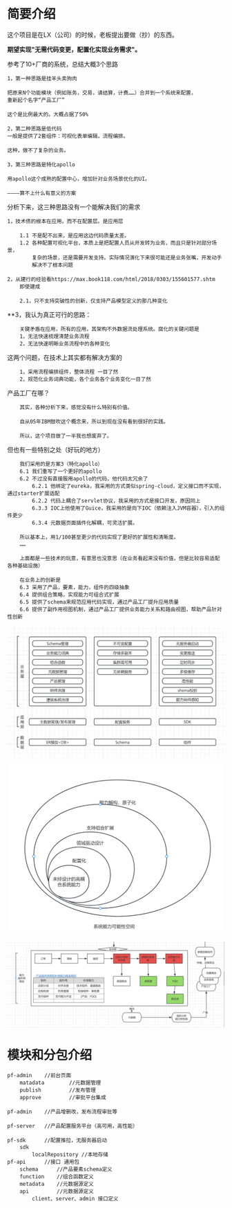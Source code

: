 # 简要介绍

这个项目是在LX（公司）的时候，老板提出要做（抄）的东西。

**期望实现"无需代码变更，配置化实现业务需求"。**

参考了10+厂商的系统，总结大概3个思路

    1，第一种思路是挂羊头卖狗肉
    
    把原来N个功能模块（例如账务，交易，请结算，计费……）合并到一个系统来配置，
    重新起个名字“产品工厂”
    
    这个是比例最大的。大概占据了50%

    2，第二种思路是低代码
    一般是提供了2套组件：可视化表单编辑，流程编排。
    
    这种，做不了复杂的业务。
    
    3，第三种思路是特化apollo
    
    用apollo这个成熟的配置中心，增加针对业务场景优化的UI。
    
    ————算不上什么有意义的方案
    
    


分析下来，这三种思路没有一个能解决我们的需求

    1，技术债的根本在应用，而不在配置层。是应用层
        
        1.1 不是配不出来，是应用这边代码质量太差。
        1.2 各种配置可视化平台，本质上是把配置人员从开发转为业务，而且只是针对部分场景，
            复杂的场景，还是需要开发支持。实际情况演化下来很可能还是业务张嘴，开发动手   
            解决不了根本问题
    
    2，从建行的经验看https://max.book118.com/html/2018/0303/155601577.shtm
        即使建成
    
        2.1，只不支持突破性的创新，仅支持产品模型定义的那几种变化
                
    
    
**3，我认为真正可行的思路：
        
        关键矛盾在应用，所有的应用，其架构不外数据流处理系统。腐化的关键问题是
        1，无法快速梳理清楚业务流程
        2，无法快速明晰业务流程中的各种变化
            
这两个问题，在技术上其实都有解决方案的
        
        1，采用流程编排组件，整体流程 一目了然
        2，规范化业务词典功能，各个业务各个业务变化一目了然
 
    
产品工厂在哪？
        
        其实，各种分析下来，感觉没有什么特别有价值。 
        
        自从05年IBM鼓吹这个概念来，所以到现在没有看到很好的实践。
    
        所以，这个项目做了一半我也想废弃了。
    
但也有一些特别之处（好玩的地方）
    
        我们采用的是方案3（特化apollo）
        6.1 我们重写了一个更好的apollo
        6.2 不过没有直接服用apollo的代码，他代码太冗余了
            6.2.1 他绑定了eureka，我采用的方式类似spring-cloud，定义接口而不实现，通过starter扩展适配
            6.2.2 代码上耦合了servlet协议，我采用的方式是接口开发，原因同上
            6.3.3 IOC上他使用了Guice，我采用的是向下IOC（依赖注入JVM容器），引入的组件更少
            6.3.4 元数据页面插件化解耦，可灵活扩展。

        所以基本上，用1/100甚至更少的代码实现了更好的扩展性和清晰度。
        ……
        
        上面都是一些技术的玩意，有意思也没意思（在业务看起来没有价值，但是比较容易适配各种基础设施）
    
        在业务上的创新是
        6.3 采用了产品，要素，能力，组件的四级抽象
        6.4 提供组合策略，实现能力可组合式扩展
        6.5 提供了schema来规范应用代码实现，通过产品工厂提升应用质量
        6.6 提供了副作用视图机制，通过产品工厂提供业务能力关系和路由视图，帮助产品针对性创新
    

![img.png](img.png)

![img_1.png](img_1.png)

![img_2.png](img_2.png)

# 模块和分包介绍

    pf-admin    //前台页面
        matadata        //元数据管理
        publish         //发布管理
        approve         //审批平台集成
        
    pf-admin    //产品增删改，发布流程审批等
        
    pf-server   //产品配置服务平台（高可用，高性能）
        
    pf-sdk      //配置推拉，无服务器启动
        sdk
            localRepository //本地存储
    pf-api      //接口 通用包
        schema      //产品要素schema定义
        function    //组合函数定义
        metadata    //元数据源定义
        api         //元数据源定义
            client、server、admin 接口定义

    

# 